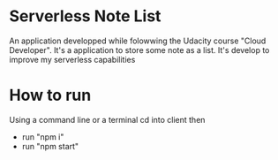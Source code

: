 # Serverless Note List

An application developped while folowwing the Udacity course "Cloud Developer".
It's a application to store some note as a list.
It's develop to improve my serverless capabilities

# How to run
Using a command line or a terminal
cd into client then
* run "npm i"
* run "npm start"
